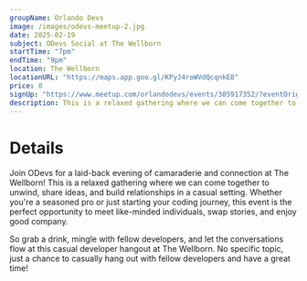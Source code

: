 ```yaml
---
groupName: Orlando Devs
image: /images/odevs-meetup-2.jpg
date: 2025-02-19
subject: ODevs Social at The Wellborn
startTime: "7pm"
endTime: "9pm"
location: The Wellborn
locationURL: "https://maps.app.goo.gl/KPyJ4roWVdQcqnkE8"
price: 0
signUp: "https://www.meetup.com/orlandodevs/events/305917352/?eventOrigin=group_upcoming_events"
description: This is a relaxed gathering where we can come together to unwind, share ideas, and build relationships in a casual setting.
---
```


# Details

Join ODevs for a laid-back evening of camaraderie and connection at The Wellborn! This is a relaxed gathering where we can come together to unwind, share ideas, and build relationships in a casual setting. Whether you're a seasoned pro or just starting your coding journey, this event is the perfect opportunity to meet like-minded individuals, swap stories, and enjoy good company.

So grab a drink, mingle with fellow developers, and let the conversations flow at this casual developer hangout at The Wellborn. No specific topic, just a chance to casually hang out with fellow developers and have a great time!
